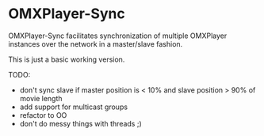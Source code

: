 OMXPlayer-Sync
==============

OMXPlayer-Sync facilitates synchronization of multiple OMXPlayer 
instances over the network in a master/slave fashion.

This is just a basic working version.

TODO:
 * don't sync slave if master position is < 10% and slave position > 90% of movie length
 * add support for multicast groups
 * refactor to OO
 * don't do messy things with threads ;)

